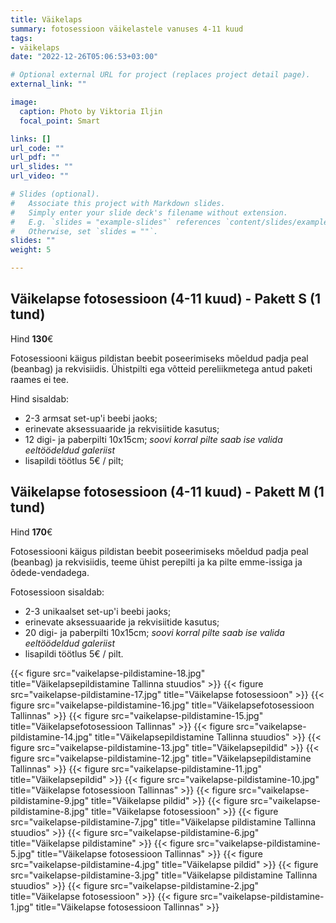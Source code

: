 ```yaml
---
title: Väikelaps
summary: fotosessioon väikelastele vanuses 4-11 kuud
tags:
- väikelaps
date: "2022-12-26T05:06:53+03:00"

# Optional external URL for project (replaces project detail page).
external_link: ""

image:
  caption: Photo by Viktoria Iljin
  focal_point: Smart

links: []
url_code: ""
url_pdf: ""
url_slides: ""
url_video: ""

# Slides (optional).
#   Associate this project with Markdown slides.
#   Simply enter your slide deck's filename without extension.
#   E.g. `slides = "example-slides"` references `content/slides/example-slides.md`.
#   Otherwise, set `slides = ""`.
slides: ""
weight: 5

---
```

## Väikelapse fotosessioon (4-11 kuud) - Pakett S (1 tund)

Hind **130**€

Fotosessiooni käigus pildistan beebit poseerimiseks mõeldud padja peal (beanbag) ja rekvisiidis. Ühistpilti ega võtteid pereliikmetega antud paketi raames ei tee. 

Hind sisaldab: 
* 2-3 armsat set-up'i beebi jaoks;
* erinevate aksessuaaride ja rekvisiitide kasutus;
* 12 digi- ja paberpilti 10x15cm;
_soovi korral pilte saab ise valida eeltöödeldud galeriist_
* lisapildi töötlus 5€ / pilt;

## Väikelapse fotosessioon (4-11 kuud) - Pakett M (1 tund)

Hind **170**€

Fotosessiooni käigus pildistan beebit poseerimiseks mõeldud padja peal (beanbag) ja rekvisiidis, teeme ühist perepilti ja ka pilte emme-issiga ja õdede-vendadega.

Fotosessioon sisaldab: 
* 2-3 unikaalset set-up'i beebi jaoks;
* erinevate aksessuaaride ja rekvisiitide kasutus;
* 20 digi- ja paberpilti 10x15cm;
_soovi korral pilte saab ise valida eeltöödeldud galeriist_
* lisapildi töötlus 5€ / pilt. 

{{< figure src="vaikelapse-pildistamine-18.jpg" title="Väikelapsepildistamine Tallinna stuudios" >}}
{{< figure src="vaikelapse-pildistamine-17.jpg" title="Väikelapse fotosessioon" >}}
{{< figure src="vaikelapse-pildistamine-16.jpg" title="Väikelapsefotosessioon Tallinnas" >}}
{{< figure src="vaikelapse-pildistamine-15.jpg" title="Väikelapsefotosessioon Tallinnas" >}}
{{< figure src="vaikelapse-pildistamine-14.jpg" title="Väikelapsepildistamine Tallinna stuudios" >}}
{{< figure src="vaikelapse-pildistamine-13.jpg" title="Väikelapsepildid" >}}
{{< figure src="vaikelapse-pildistamine-12.jpg" title="Väikelapsepildistamine Tallinnas" >}}
{{< figure src="vaikelapse-pildistamine-11.jpg" title="Väikelapsepildid" >}}
{{< figure src="vaikelapse-pildistamine-10.jpg" title="Väikelapse fotosessioon Tallinnas" >}}
{{< figure src="vaikelapse-pildistamine-9.jpg" title="Väikelapse pildid" >}}
{{< figure src="vaikelapse-pildistamine-8.jpg" title="Väikelapse fotosessioon" >}}
{{< figure src="vaikelapse-pildistamine-7.jpg" title="Väikelapse pildistamine Tallinna stuudios" >}}
{{< figure src="vaikelapse-pildistamine-6.jpg" title="Väikelapse pildistamine" >}}
{{< figure src="vaikelapse-pildistamine-5.jpg" title="Väikelapse fotosessioon Tallinnas" >}}
{{< figure src="vaikelapse-pildistamine-4.jpg" title="Väikelapse pildid" >}}
{{< figure src="vaikelapse-pildistamine-3.jpg" title="Väikelapse pildistamine Tallinna stuudios" >}}
{{< figure src="vaikelapse-pildistamine-2.jpg" title="Väikelapse fotosessioon" >}}
{{< figure src="vaikelapse-pildistamine-1.jpg" title="Väikelapse fotosessioon Tallinnas" >}}